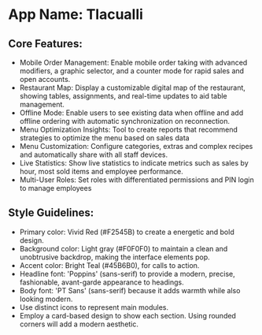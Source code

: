 # **App Name**: Tlacualli

## Core Features:

- Mobile Order Management: Enable mobile order taking with advanced modifiers, a graphic selector, and a counter mode for rapid sales and open accounts.
- Restaurant Map: Display a customizable digital map of the restaurant, showing tables, assignments, and real-time updates to aid table management.
- Offline Mode: Enable users to see existing data when offline and add offline ordering with automatic synchronization on reconnection.
- Menu Optimization Insights: Tool to create reports that recommend strategies to optimize the menu based on sales data
- Menu Customization: Configure categories, extras and complex recipes and automatically share with all staff devices.
- Live Statistics: Show live statistics to indicate metrics such as sales by hour, most sold items and employee performance.
- Multi-User Roles: Set roles with differentiated permissions and PIN login to manage employees

## Style Guidelines:

- Primary color: Vivid Red (#F2545B) to create a energetic and bold design.
- Background color: Light gray (#F0F0F0) to maintain a clean and unobtrusive backdrop, making the interface elements pop.
- Accent color: Bright Teal (#45B6B0), for calls to action.
- Headline font: 'Poppins' (sans-serif) to provide a modern, precise, fashionable, avant-garde appearance to headings.
- Body font: 'PT Sans' (sans-serif) because it adds warmth while also looking modern.
- Use distinct icons to represent main modules.
- Employ a card-based design to show each section. Using rounded corners will add a modern aesthetic.